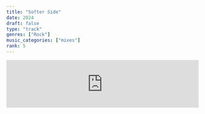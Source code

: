 ```yaml
---
title: "Softer Side"
date: 2024
draft: false
type: "track"
genres: ["Rock"]
music_categories: ["mixes"]
rank: 5
---
```

<iframe width="100%" height="125" scrolling="no" frameborder="no" allow="autoplay" src="https://w.soundcloud.com/player/?url=https%3A//api.soundcloud.com/tracks/1817578374&color=%23ff5500&auto_play=false&hide_related=false&show_comments=true&show_user=true&show_reposts=false&show_teaser=true"></iframe>